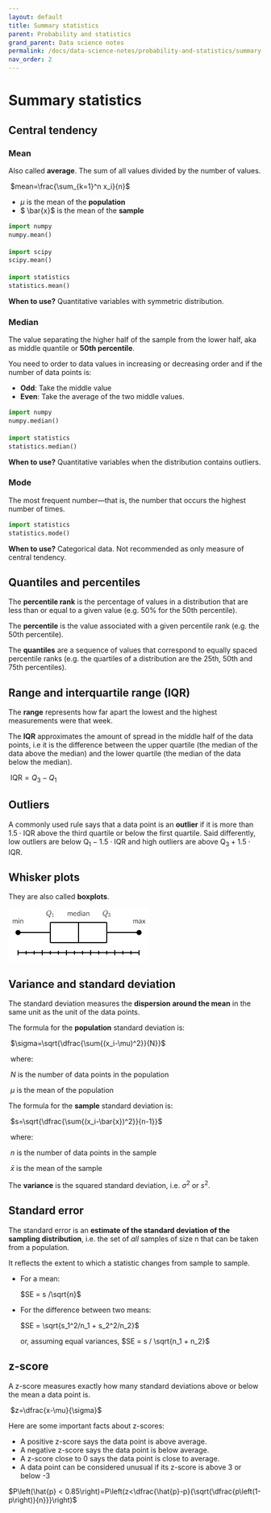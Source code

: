 ```yaml
---
layout: default
title: Summary statistics
parent: Probability and statistics
grand_parent: Data science notes
permalink: /docs/data-science-notes/probability-and-statistics/summary-stats/
nav_order: 2
---
```


# Summary statistics

## Central tendency

### Mean

Also called **average**. The sum of all values divided by the number of values.

​	$mean=\frac{\sum_{k=1}^n x_i}{n}$

- $\mu$ is the mean of the **population**
- $ \bar{x}$ is the mean of the **sample**

```python
import numpy
numpy.mean()

import scipy
scipy.mean()

import statistics
statistics.mean()
```

**When to use?** Quantitative variables with symmetric distribution.

### Median

The value separating the higher half of the sample from the lower half, aka as middle quantile or **50th percentile**.

You need to order to data values in increasing or decreasing order and if the number of data points is: 

* **Odd**: Take the middle value
* **Even**: Take the average of the two middle values.

```python
import numpy
numpy.median()

import statistics
statistics.median()
```

**When to use?** Quantitative variables when the distribution contains outliers.

### Mode

The most frequent number—that is, the number that occurs the highest number of times.

```python
import statistics
statistics.mode()
```

**When to use?** Categorical data. Not recommended as only measure of central tendency.

## Quantiles and percentiles

The **percentile rank** is the percentage of values in a distribution that are less than or equal to a given value (e.g. 50% for the 50th percentile).

The **percentile** is the value associated with a given percentile rank (e.g. the 50th percentile).

The **quantiles** are a sequence of values that correspond to equally spaced percentile ranks (e.g. the quartiles of a distribution are the 25th, 50th and 75th percentiles).

## Range and interquartile range (IQR)

The **range** represents how far apart the lowest and the highest measurements were that week.

The **IQR** approximates the amount of spread in the middle half of the data points, i.e it is the difference between the upper quartile (the median of the data above the median) and the lower quartile (the median of the data below the median).

​	$\text{IQR}={Q_3}-{Q_1}$

## Outliers

A commonly used rule says that a data point is an **outlier** if it is more than $1.5\cdot \text{IQR}​$ above the third quartile or below the first quartile. Said differently, low outliers are below $\text{Q}_1-1.5\cdot\text{IQR}​$ and high outliers are above $\text{Q}_3+1.5\cdot\text{IQR}​$.

## Whisker plots 

They are also called **boxplots**.

![whisker plot](../../../assets/whisker_plot.PNG)

## Variance and standard deviation

The standard deviation measures the **dispersion around the mean** in the same unit as the unit of the data points. 

The formula for the **population** standard deviation is:

​	$\sigma=\sqrt{\dfrac{\sum{(x_i-\mu)^2}}{N}}​$

​	where: 

​	$N$ is the number of data points in the population

​	$\mu$ is the mean of the population

The formula for the **sample** standard deviation is:

​	$s=\sqrt{\dfrac{\sum{(x_i-\bar{x})^2}}{n-1}}$	

​	where: 

​	$n$ is the number of data points in the sample

​	$\bar{x}$ is the mean of the sample

The **variance** is the squared standard deviation, i.e. $\sigma^2​$ or $s^2​$.

## Standard error

The standard error is an **estimate of the standard deviation of the sampling distribution**, i.e. the set of *all* samples of size n that can be taken from a population.

It reflects the extent to which a statistic changes from sample to sample.

* For a mean: 

  $SE = s /\sqrt{n}​$

* For the difference between two means:

  $SE = \sqrt{s_1^2/n_1 + s_2^2/n_2}​$

  or, assuming equal variances, $SE = s / \sqrt{n_1 + n_2}​$

## z-score

A z-score measures exactly how many standard deviations above or below the mean a data point is.

​	$z=\dfrac{x-\mu}{\sigma}$

Here are some important facts about z-scores:

- A positive z-score says the data point is above average.
- A negative z-score says the data point is below average.
- A z-score close to 0 says the data point is close to average.
- A data point can be considered unusual if its z-score is above 3 or below -3



$P\left(\hat{p} < 0.85\right)=P\left(z<\dfrac{\hat{p}-p}{\sqrt{\dfrac{p\left(1-p\right)}{n}}}\right)$